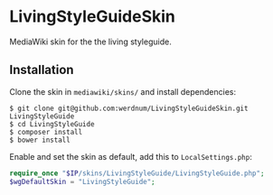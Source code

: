 # LivingStyleGuideSkin

MediaWiki skin for the the living styleguide.

## Installation

Clone the skin in `mediawiki/skins/` and install dependencies:
```
$ git clone git@github.com:werdnum/LivingStyleGuideSkin.git LivingStyleGuide
$ cd LivingStyleGuide
$ composer install
$ bower install
```

Enable and set the skin as default, add this to `LocalSettings.php`:
```php
require_once "$IP/skins/LivingStyleGuide/LivingStyleGuide.php";
$wgDefaultSkin = "LivingStyleGuide";
```